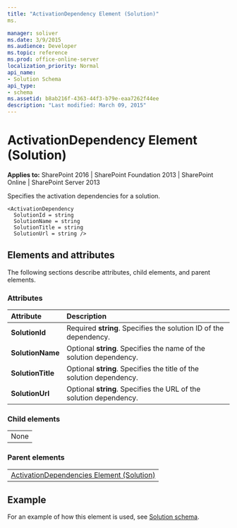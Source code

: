 ```yaml
---
title: "ActivationDependency Element (Solution)"
ms.

manager: soliver
ms.date: 3/9/2015
ms.audience: Developer
ms.topic: reference
ms.prod: office-online-server
localization_priority: Normal
api_name:
- Solution Schema
api_type:
- schema
ms.assetid: b8ab216f-4363-44f3-b79e-eaa7262f44ee
description: "Last modified: March 09, 2015"
---
```


# ActivationDependency Element (Solution)

 
  
 **Applies to:** SharePoint 2016 | SharePoint Foundation 2013 | SharePoint Online | SharePoint Server 2013
  
Specifies the activation dependencies for a solution.
  
```
<ActivationDependency 
  SolutionId = string
  SolutionName = string 
  SolutionTitle = string 
  SolutionUrl = string />
```

## Elements and attributes

The following sections describe attributes, child elements, and parent elements.

### Attributes

|**Attribute**|**Description**|
|:-----|:-----|
|**SolutionId** <br/> |Required **string**. Specifies the solution ID of the dependency.  <br/> |
|**SolutionName** <br/> |Optional **string**. Specifies the name of the solution dependency.  <br/> |
|**SolutionTitle** <br/> |Optional **string**. Specifies the title of the solution dependency.  <br/> |
|**SolutionUrl** <br/> |Optional **string**. Specifies the URL of the solution dependency.  <br/> |
   
### Child elements

||
|:-----|
|None |
   
### Parent elements

||
|:-----|
|[ActivationDependencies Element (Solution)](activationdependencies-element-solution.md)|
   
## Example

For an example of how this element is used, see [Solution schema](solution-schema.md).
  

